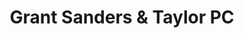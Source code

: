 ---
title: "Grant Sanders & Taylor PC"
url: /orange-beach/grant-sanders-and-taylor-pc/
shop: shop
---